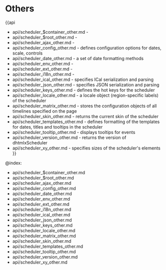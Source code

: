 
Others
=======

{{api
- api/scheduler_$container_other.md - 
- api/scheduler_$root_other.md - 
- api/scheduler_ajax_other.md - 
- api/scheduler_config_other.md - defines configuration options for dates, scale, controls
- api/scheduler_date_other.md - a set of date formatting methods
- api/scheduler_env_other.md - 
- api/scheduler_ext_other.md - 
- api/scheduler_i18n_other.md - 
- api/scheduler_ical_other.md - specifies ICal serialization and parsing
- api/scheduler_json_other.md - specifies JSON serialization and parsing
- api/scheduler_keys_other.md - defines the hot keys for the scheduler
- api/scheduler_locale_other.md - a locale object (region-specific labels) of the scheduler
- api/scheduler_matrix_other.md - stores the configuration objects of all timelines specified on the page
- api/scheduler_skin_other.md - returns the current skin of the scheduler
- api/scheduler_templates_other.md - defines formatting of the templates for dates, titles and tooltips in the scheduler
- api/scheduler_tooltip_other.md - displays tooltips for events
- api/scheduler_version_other.md - returns the version of dhtmlxScheduler
- api/scheduler_xy_other.md - specifies sizes of the scheduler's elements
}}

@index:
- api/scheduler_$container_other.md
- api/scheduler_$root_other.md
- api/scheduler_ajax_other.md
- api/scheduler_config_other.md
- api/scheduler_date_other.md
- api/scheduler_env_other.md
- api/scheduler_ext_other.md
- api/scheduler_i18n_other.md
- api/scheduler_ical_other.md
- api/scheduler_json_other.md
- api/scheduler_keys_other.md
- api/scheduler_locale_other.md
- api/scheduler_matrix_other.md
- api/scheduler_skin_other.md
- api/scheduler_templates_other.md
- api/scheduler_tooltip_other.md
- api/scheduler_version_other.md
- api/scheduler_xy_other.md


